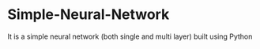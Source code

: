 # Simple-Neural-Network
It is a simple neural network (both single and multi layer) built using Python
